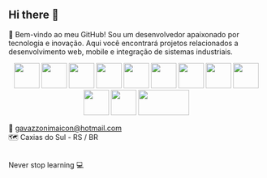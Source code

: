 ## Hi there 👋

🚀 Bem-vindo ao meu GitHub!
Sou um desenvolvedor apaixonado por tecnologia e inovação. Aqui você encontrará projetos relacionados a desenvolvimento web, mobile e integração de sistemas industriais.

<p align="center"> 
   <!-- React Native -->
<img src="https://upload.wikimedia.org/wikipedia/commons/2/2d/Expo_Logo.png" width="50" height="50"/>
  
  <!-- Android -->
  <img src="https://upload.wikimedia.org/wikipedia/commons/3/3e/Android_logo_2019.png" width="50" height="50"/>
  
  <!-- iOS -->
  <img src="https://upload.wikimedia.org/wikipedia/commons/6/69/IOS_Logo.svg" width="50" height="50"/>
  <!-- Next.js -->
  <img src="https://cdn.jsdelivr.net/gh/devicons/devicon/icons/nextjs/nextjs-original.svg" width="50" height="50"/>
  
  <!-- Firebase Cloud Messaging -->
  <img src="https://www.vectorlogo.zone/logos/firebase/firebase-icon.svg" width="50" height="50"/>
  
  <!-- Pusher -->
  <img src="https://avatars.githubusercontent.com/u/739550?s=200&v=4" width="50" height="50"/>
  <img src="https://cdn.jsdelivr.net/gh/devicons/devicon/icons/react/react-original.svg" width="50" height="50"/> 
  <img src="https://cdn.jsdelivr.net/gh/devicons/devicon/icons/nodejs/nodejs-original.svg" width="50" height="50"/> 
  <img src="https://cdn.jsdelivr.net/gh/devicons/devicon/icons/typescript/typescript-original.svg" width="50" height="50"/> 
  <img src="https://cdn.jsdelivr.net/gh/devicons/devicon/icons/fastify/fastify-original.svg" width="50" height="50"/> 
  <img src="https://cdn.jsdelivr.net/gh/devicons/devicon/icons/prisma/prisma-original.svg" width="50" height="50"/> 
  <img src="https://img.shields.io/badge/-MQTT-660066?style=for-the-badge&logo=mqtt&logoColor=white" width="100" height="50"/>
</p>

📩 gavazzonimaicon@hotmail.com </br>
🗺️ Caxias do Sul - RS / BR </br></br>

Never stop learning 💻
<!--
Here are some ideas to get you started:

- 🔭 I’m currently working on ...
- 🌱 I’m currently learning ...
- 👯 I’m looking to collaborate on ...
- 🤔 I’m looking for help with ...
- 💬 Ask me about ...
- 📫 How to reach me: ...
- 😄 Pronouns: ...
- ⚡ Fun fact: ...
-->

